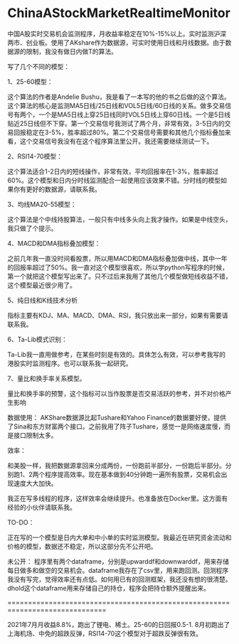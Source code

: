 # ChinaAStockMarketRealtimeMonitor

中国A股实时交易机会监测程序，月收益率稳定在10%-15%以上。实时监测沪深两市、创业板。使用了AKshare作为数据源，可实时使用日线和月线数据。由于数据源的限制，我没有做日内做T的算法。

写了几个不同的模型：

1、25-60模型： 

这个算法的作者是Andelie Bushu，我是看了一本写的他的书之后做的这个算法。这个算法的核心是监测MA5日线/25日线和VOL5日线/60日线的关系。做多交易信号有两个，一个是MA5日线上穿25日线同时VOL5日线上穿60日线。一个是5日线贴近25日线但不下穿。第一个交易信号我测试了两个月，非常有效，3-5日内的交易回报稳定在3-5%，胜率超过80%。第二个交易信号需要和其他几个指标叠加来看，这个交易信号我没有在这个程序算法里公开。我还需要继续测试一下。

2、RSI14-70模型： 

这个算法适合1-2日内的短线操作，非常有效，平均回报率在1-3%，胜率超过60%。这个模型和日内分时线监测配合一起使用应该效果不错。分时线的模型如果你有更好的数据源，请联系我。

3、均线MA20-55模型：

这个算法是个中线持股算法，一般只有中线多头向上我才操作。如果是中线空头，我只做了个提示。

4、MACD和DMA指标叠加模型：

之前几年我一直没时间看股票，所以用MACD和DMA指标叠加做中线，其中一年的回报率超过了50%。我一直对这个模型很喜欢，所以学python写程序的时候，第一个就把这个模型写出来了。只不过后来我用了其他几个模型做短线收益不错，这个模型最近很少用了。

5、纯日线和K线技术分析 

指标主要有KDJ、MA、MACD、DMA、RSI，我只放出来一部分，如果有需要请联系我。 

6、Ta-Lib模式识别：

Ta-Lib我一直用做参考，在某些时刻是有效的。具体怎么有效，可以参考我写的港股实时监测程序。也可以联系我一起研究。


7、量比和换手率关系模型。

量比和换手率的预警，这个指标可以当作股票是否交易活跃的参考，并不对价格产生影响

数据使用：
AKShare数据源比起Tushare和Yahoo Finance的数据要好使，提供了Sina和东方财富两个接口。之前我用了阵子Tushare，感觉一是网络速度慢，而是接口限制太多。


效率：

和美股一样，我把数据源拿回来分成两份，一份跑前半部分，一份跑后半部分。分别跑1、2两个程序提高效率。现在基本做到40分钟跑一遍所有股票，交易机会出现速度大大加快。

我正在写多线程的程序，这样效率会继续提升。也准备放在Docker里。这方面有经验的小伙伴请联系我。

TO-DO：

正在写的一个模型是日内大单和中小单的实时监测模型。我最近在研究资金流动和价格的模型，数据还不稳定，所以这部分先不公开吧。

未公开： 程序里有两个dataframe，分别是upwarddf和downwarddf，用来存储每日做多和做空的交易机会。dataframe我存在了csv里，用来跑回测。回测程序我没有写完，觉得效率还有点低。如何用已有的回测框架，我还没有想的很清楚。
dhold这个dataframe用来存储自己的持仓，程序会把持仓额外提醒出来。

==============================================================================

2021年7月月收益8.8%，跑出了锂电、稀土。25-60的日回报0.5-1.
8月初跑出了上海机场、中免的超跌反弹，RSI14-70这个模型对于超跌反弹很有效。
